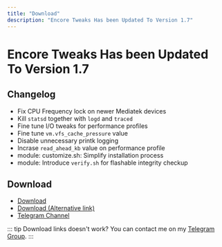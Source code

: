 ```yaml
---
title: "Download"
description: "Encore Tweaks Has been Updated To Version 1.7"
---
```


# Encore Tweaks Has been Updated To Version 1.7

## Changelog
- Fix CPU Frequency lock on newer Mediatek devices
- Kill `statsd` together with `logd` and `traced`
- Fine tune I/O tweaks for performance profiles
- Fine tune `vm.vfs_cache_pressure` value
- Disable unnecessary printk logging
- Incrase `read_ahead_kb` value on performance profile
- module: customize.sh: Simplify installation process
- module: Introduce `verify.sh` for flashable integrity checkup

## Download
- [Download](https://en.shrinke.me/E2GiKQu)
- [Download (Alternative link)](https://sfl.gl/o6pX3)
- [Telegram Channel](https://rem01schannel.t.me)

::: tip Download links doesn't work?
You can contact me on my [Telegram Group](https://rem01shideout.t.me).
:::
